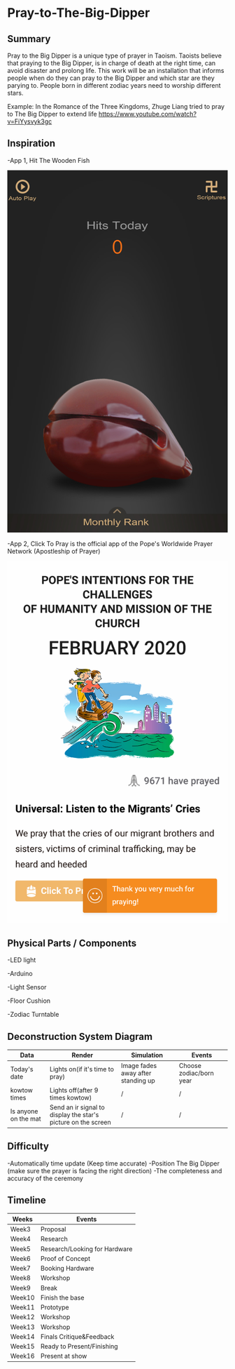 # Pray-to-The-Big-Dipper

## Summary

Pray to the Big Dipper is a unique type of prayer in Taoism. Taoists believe that praying to the Big Dipper, is in charge of death at the right time, can avoid disaster and prolong life. This work will be an installation that informs people when do they can pray to the Big Dipper and which star are they parying to. People born in different zodiac years need to worship different stars.

Example: In the Romance of the Three Kingdoms, Zhuge Liang tried to pray to The Big Dipper to extend life
https://www.youtube.com/watch?v=FiYysvyk3gc


## Inspiration 

-App 1, Hit The Wooden Fish

 ![image](http://github.com/chengjun334/Pray-to-The-Big-Dipper/raw/master/WoodenFish.jpg)

-App 2, Click To Pray is the official app of the Pope's Worldwide Prayer Network (Apostleship of Prayer)

 ![image](http://github.com/chengjun334/Pray-to-The-Big-Dipper/raw/master/ClickToPray.jpg)

## Physical Parts / Components

-LED light

-Arduino

-Light Sensor

-Floor Cushion

-Zodiac Turntable

## Deconstruction System Diagram

| Data | Render | Simulation | Events |
| ------------- | ------------- | ------------- | ------------- |
| Today's date  | Lights on(if it's time to pray)  | Image fades away after standing up | Choose zodiac/born year  |
| kowtow times | Lights off(after 9 times kowtow)  | / | /  |
| Is anyone on the mat | Send an ir signal to display the star's picture on the screen | / | /  |

## Difficulty 

-Automatically time update (Keep time accurate)
-Position The Big Dipper (make sure the prayer is facing the right direction)
-The completeness and accuracy of the ceremony

## Timeline

|  Weeks | Events |
| ------------- | ------------- |
| Week3 | Proposal |
| Week4 | Research |
| Week5 | Research/Looking for Hardware |
| Week6 | Proof of Concept |
| Week7 | Booking Hardware |
| Week8 | Workshop |
| Week9 | Break |
| Week10 | Finish the base |
| Week11 | Prototype |
| Week12 | Workshop |
| Week13 | Workshop |
| Week14 | Finals Critique&Feedback |
| Week15 | Ready to Present/Finishing |
| Week16 | Present at show |

